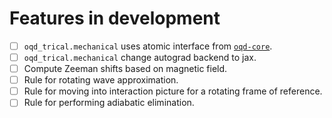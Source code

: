 # Features in development

- [ ] `oqd_trical.mechanical` uses atomic interface from [`oqd-core`](https://github.com/openquantumdesign/oqd-core).
- [ ] `oqd_trical.mechanical` change autograd backend to jax.
- [ ] Compute Zeeman shifts based on magnetic field.
- [ ] Rule for rotating wave approximation.
- [ ] Rule for moving into interaction picture for a rotating frame of reference.
- [ ] Rule for performing adiabatic elimination.
